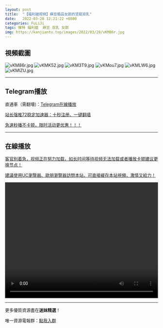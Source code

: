 ```yaml
---
layout: post
title:  "【福利姬视频】麻豆极品女郎的坚挺双乳"
date:   2022-03-28 12:21:22 +0800
categories: FuLiJi
tags: 推特 福利姬  麻豆 双乳 女郎
img: https://kanjiantu.top/images/2022/03/28/vKM86r.jpg
---
```



## 視頻截圖

![vKM86r.jpg](https://kanjiantu.top/images/2022/03/28/vKM86r.jpg)
![vKMK52.jpg](https://kanjiantu.top/images/2022/03/28/vKMK52.jpg)
![vKM3T9.jpg](https://kanjiantu.top/images/2022/03/28/vKM3T9.jpg)
![vKMou7.jpg](https://kanjiantu.top/images/2022/03/28/vKMou7.jpg)
![vKMLW6.jpg](https://kanjiantu.top/images/2022/03/28/vKMLW6.jpg)
![vKMlZU.jpg](https://kanjiantu.top/images/2022/03/28/vKMlZU.jpg)

* * *
## Telegram播放

直通車（需翻墻)：[Telegram在線播放](https://t.me/mimeijingxuan/263)

<u>站长强推72稳定加速器：[十秒注册、一键翻墙](https://72vpn.xyz/#/register?code=mimei) </u>


<u>急速秒播不卡顿，限时活动更优惠！！！</u>
* * *
## 在線播放
<u>客官别着急，视频正在努力加载，如长时间等待视频无法加载或者播放卡顿建议更换节点！</u>

<u>建議使用UC瀏覽器、歐朋瀏覽器訪問本站，可直接緩存本站視頻，激情又給力！</u>
<center><video src="https://cdn.publer.io/uploads/videos/6245afc0db2797794f147416/2eb6e0233ebdbae57bb010d159149c07.mp4" width="100%" height="380px" controls="controls"></video></center>


* * *
更多優質資源盡在**迷妹精選**！

唯一資源電報群：[點我入群](https://t.me/mimeijingxuan)


